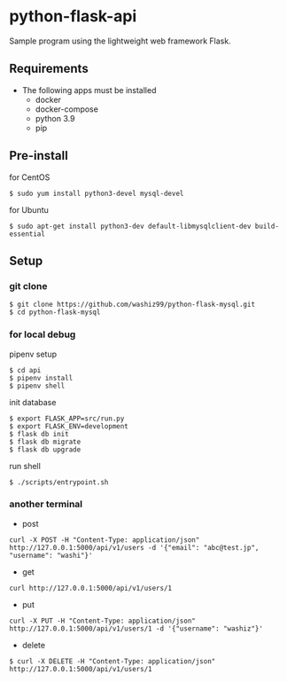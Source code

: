 # python-flask-api
Sample program using the lightweight web framework Flask.


## Requirements

- The following apps must be installed
  - docker
  - docker-compose
  - python 3.9
  - pip

## Pre-install

for CentOS

```
$ sudo yum install python3-devel mysql-devel
```

for Ubuntu

```
$ sudo apt-get install python3-dev default-libmysqlclient-dev build-essential
```

## Setup

### git clone

```
$ git clone https://github.com/washiz99/python-flask-mysql.git
$ cd python-flask-mysql
```

### for local debug

pipenv setup

```
$ cd api
$ pipenv install
$ pipenv shell
```

init database

```
$ export FLASK_APP=src/run.py
$ export FLASK_ENV=development
$ flask db init
$ flask db migrate
$ flask db upgrade
```

run shell

```
$ ./scripts/entrypoint.sh
```


### another terminal

- post

```
curl -X POST -H "Content-Type: application/json" http://127.0.0.1:5000/api/v1/users -d '{"email": "abc@test.jp", "username": "washi"}'
```

- get

```
curl http://127.0.0.1:5000/api/v1/users/1
```

- put

```
curl -X PUT -H "Content-Type: application/json" http://127.0.0.1:5000/api/v1/users/1 -d '{"username": "washiz"}'
```

- delete

```
$ curl -X DELETE -H "Content-Type: application/json" http://127.0.0.1:5000/api/v1/users/1
```


